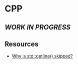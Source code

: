 # CPP
## ***WORK IN PROGRESS***

## Resources
- [Why is std::getline() skipped?](https://stackoverflow.com/questions/25074624/why-is-stdgetline-skipped?noredirect=1&lq=1)
